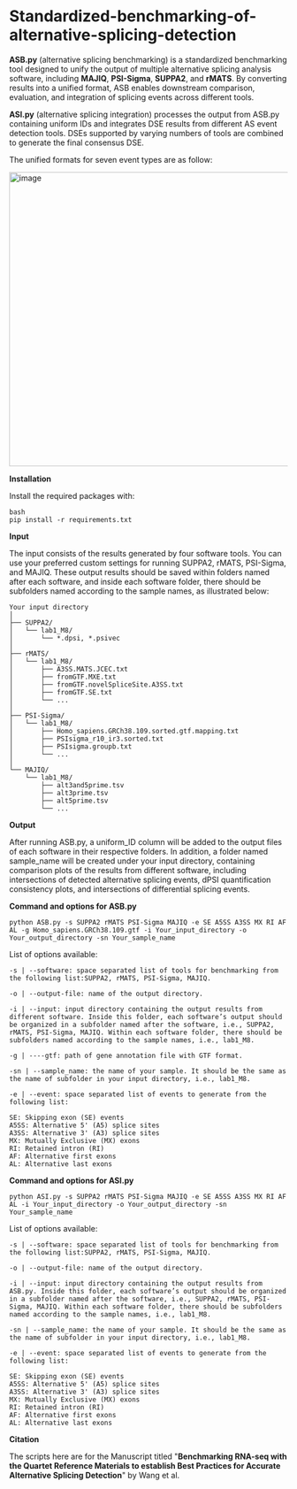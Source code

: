 # Standardized-benchmarking-of-alternative-splicing-detection

**ASB.py** (alternative splicing benchmarking) is a standardized benchmarking tool designed to unify the output of multiple alternative splicing analysis software, including **MAJIQ**, **PSI-Sigma**, **SUPPA2**, and **rMATS**. By converting results into a unified format, ASB enables downstream comparison, evaluation, and integration of splicing events across different tools.

**ASI.py** (alternative splicing integration) processes the output from ASB.py containing uniform IDs and integrates DSE results from different AS event detection tools. DSEs supported by varying numbers of tools are combined to generate the final consensus DSE.

The unified formats for seven event types are as follow:

<img width="865" height="532" alt="image" src="https://github.com/user-attachments/assets/9d7ad677-f0f2-43e2-8b92-b7dde4d4cafb" />


**Installation**

Install the required packages with:
```
bash
pip install -r requirements.txt
```

**Input**

The input consists of the results generated by four software tools. You can use your preferred custom settings for running SUPPA2, rMATS, PSI-Sigma, and MAJIQ. These output results should be saved within folders named after each software, and inside each software folder, there should be subfolders named according to the sample names, as illustrated below:

```
Your input directory
│
├── SUPPA2/
│   └── lab1_M8/
│       └── *.dpsi, *.psivec
│
├── rMATS/
│   └── lab1_M8/
│       ├── A3SS.MATS.JCEC.txt
│       ├── fromGTF.MXE.txt
│       ├── fromGTF.novelSpliceSite.A3SS.txt
│       ├── fromGTF.SE.txt
│       └── ...
│
├── PSI-Sigma/
│   └── lab1_M8/
│       ├── Homo_sapiens.GRCh38.109.sorted.gtf.mapping.txt
│       ├── PSIsigma_r10_ir3.sorted.txt
│       ├── PSIsigma.groupb.txt
│       └── ...
│
└── MAJIQ/
    └── lab1_M8/
        ├── alt3and5prime.tsv
        ├── alt3prime.tsv
        ├── alt5prime.tsv
        └── ...
```

**Output**

After running ASB.py, a uniform_ID column will be added to the output files of each software in their respective folders. 
In addition, a folder named sample_name will be created under your input directory, containing comparison plots of the results from different software, including intersections of detected alternative splicing events, dPSI quantification consistency plots, and intersections of differential splicing events.

**Command and options for ASB.py**
```
python ASB.py -s SUPPA2 rMATS PSI-Sigma MAJIQ -e SE A5SS A3SS MX RI AF AL -g Homo_sapiens.GRCh38.109.gtf -i Your_input_directory -o Your_output_directory -sn Your_sample_name
```
List of options available:
```
-s | --software: space separated list of tools for benchmarking from the following list:SUPPA2, rMATS, PSI-Sigma, MAJIQ.

-o | --output-file: name of the output directory.

-i | --input: input directory containing the output results from different software. Inside this folder, each software’s output should be organized in a subfolder named after the software, i.e., SUPPA2, rMATS, PSI-Sigma, MAJIQ. Within each software folder, there should be subfolders named according to the sample names, i.e., lab1_M8.

-g | ----gtf: path of gene annotation file with GTF format.

-sn | --sample_name: the name of your sample. It should be the same as the name of subfolder in your input directory, i.e., lab1_M8.

-e | --event: space separated list of events to generate from the following list:

SE: Skipping exon (SE) events
A5SS: Alternative 5' (A5) splice sites
A3SS: Alternative 3' (A3) splice sites
MX: Mutually Exclusive (MX) exons
RI: Retained intron (RI)
AF: Alternative first exons
AL: Alternative last exons
```

**Command and options for ASI.py**
```
python ASI.py -s SUPPA2 rMATS PSI-Sigma MAJIQ -e SE A5SS A3SS MX RI AF AL -i Your_input_directory -o Your_output_directory -sn Your_sample_name
```
List of options available:
```
-s | --software: space separated list of tools for benchmarking from the following list:SUPPA2, rMATS, PSI-Sigma, MAJIQ.

-o | --output-file: name of the output directory.

-i | --input: input directory containing the output results from ASB.py. Inside this folder, each software’s output should be organized in a subfolder named after the software, i.e., SUPPA2, rMATS, PSI-Sigma, MAJIQ. Within each software folder, there should be subfolders named according to the sample names, i.e., lab1_M8.

-sn | --sample_name: the name of your sample. It should be the same as the name of subfolder in your input directory, i.e., lab1_M8.

-e | --event: space separated list of events to generate from the following list:

SE: Skipping exon (SE) events
A5SS: Alternative 5' (A5) splice sites
A3SS: Alternative 3' (A3) splice sites
MX: Mutually Exclusive (MX) exons
RI: Retained intron (RI)
AF: Alternative first exons
AL: Alternative last exons
```

**Citation**

The scripts here are for the Manuscript titled "**Benchmarking RNA-seq with the Quartet Reference Materials to establish Best Practices for Accurate Alternative Splicing Detection**" by Wang et al.
